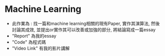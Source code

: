 # Machine Learning
* 此作業為 : 找一篇和machine learning相關的現有Paper, 實作其演算法, 然後討論其成效, 並提出or實作其可以改善或加強的部分, 將結論寫成一篇essay 
* "Report" 為我的essay
* "Code" 為程式碼
* "Video Link" 有我的影片講解
